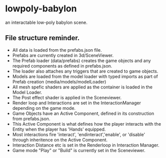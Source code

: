 # lowpoly-babylon
an interactable low-poly babylon scene.

## File structure reminder.
- All data is loaded from the prefabs.json file.
- Prefabs are currently created in 3d/SceneViewer.
- The Prefab loader (data/prefabs) creates the game objects and any required components as defined in prefabs.json.
- The loader also attaches any triggers that are created to game objects.
- Models are loaded from the model loader with typed imports as part of Prefab creation (media/models/modelLoader)
- All mesh spefic shaders are applied as the container is loaded in the Model Loader.
- The Post effect shader is applied in the Sceneviewer.
- Render loop and Interactions are set in the InteractionManager depending on the game mode.
- Game Objects have an Active Component, defined in its construction from prefabs.json.
- This Active Component is what defines how the player interacts with the Entity when the player has 'Hands' equipped.
- Most interactions fire 'interact', 'endinteract','enable', or 'disable' through inheritence on the Active Component.
- Interaction Distance etc is set in the Renderloop in Interaction Manager.
- Game mode "Play" or "Build" is currently set in the Sceneviewer.